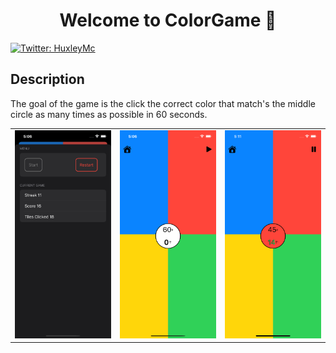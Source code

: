 <h1 align="center">Welcome to ColorGame 👋</h1>
<p>
  <a href="https://twitter.com/HuxleyMc" target="_blank">
    <img alt="Twitter: HuxleyMc" src="https://img.shields.io/twitter/follow/HuxleyMc.svg?style=social" />
  </a>
</p>

## Description
The goal of the game is the click the correct color that match's the middle circle as many times as possible in 60 seconds.




<table>
<tr>
<td><img src="https://raw.githubusercontent.com/HuxleyMc/ColorGame/main/Menu.png" width="200px"></td>
<td><img src="https://raw.githubusercontent.com/HuxleyMc/ColorGame/main/Game.png" width="200px"></td>
<td><img src="https://raw.githubusercontent.com/HuxleyMc/ColorGame/main/Score.png" width="200px"></td>
</tr> 
</table>